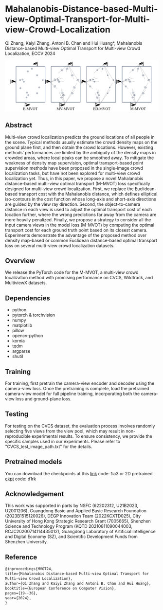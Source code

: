 # Mahalanobis-Distance-based-Multi-view-Optimal-Transport-for-Multi-view-Crowd-Localization
Qi Zhang, Kaiyi Zhang, Antoni B. Chan and Hui Huang*, Mahalanobis Distance-based Multi-view Optimal Transport for Multi-view Crowd Localization, ECCV 2024

![mvot](https://github.com/zqyq/Mahalanobis-Distance-based-Multi-view-Optimal-Transport-for-Multi-view-Crowd-Localization/blob/main/mvot.png)

## Abstract
Multi-view crowd localization predicts the ground locations of all people in the scene. Typical methods usually estimate the crowd
density maps on the ground plane first, and then obtain the crowd locations. However, existing methods’ performances are limited by the ambiguity of the density maps in crowded areas, where local peaks can be
smoothed away. To mitigate the weakness of density map supervision, optimal transport-based point supervision methods have been proposed in
the single-image crowd localization tasks, but have not been explored for
multi-view crowd localization yet. Thus, in this paper, we propose a novel
Mahalanobis distance-based multi-view optimal transport (M-MVOT)
loss specifically designed for multi-view crowd localization. First, we replace the Euclidean-based transport cost with the Mahalanobis distance,
which defines elliptical iso-contours in the cost function whose long-axis
and short-axis directions are guided by the view ray direction. Second,
the object-to-camera distance in each view is used to adjust the optimal transport cost of each location further, where the wrong predictions
far away from the camera are more heavily penalized. Finally, we propose a strategy to consider all the input camera views in the model loss
(M-MVOT) by computing the optimal transport cost for each ground truth point based on its closest camera. Experiments demonstrate the
advantage of the proposed method over density map-based or common
Euclidean distance-based optimal transport loss on several multi-view
crowd localization datasets.


## Overview
We release the PyTorch code for the M-MVOT, a multi-view crowd localization method with promising performance on CVCS,
Wildtrack, and MultiviewX datasets. 

## Dependencies
- python
- pytorch & torchvision
- numpy
- matplotlib
- pillow
- opencv-python
- kornia
- tqdm
- argparse
- shutil


## Training
For training, first pretrain the camera-view encoder and decoder using the camera-view loss. Once the pretraining is complete, load the pretrained camera-view model for full pipeline training, incorporating both the camera-view loss and ground-plane loss.

## Testing
For testing on the CVCS dataset, the evaluation process involves randomly selecting five views from the view pool, which may result in non-reproducible experimental results. To ensure consistency, we provide the specific samples used in our experiments. Please refer to "CVCS_test_image_path.txt" for the details.

## Pretrained models
You can download the checkpoints at this [link](https://pan.baidu.com/s/1gjH2CpdSkD7apaxx1fGxjQ?pwd=1ia3) code: 1ia3 or 2D pretrained [ckpt](https://pan.baidu.com/s/1X080MEK-2jrx3Lfbba5IBw?pwd=d1rk) code: d1rk

## Acknowledgement
This work was supported in parts by NSFC (62202312, U21B2023, U2001206),
Guangdong Basic and Applied Basic Research Foundation (2023B1515120026),
DEGP Innovation Team (2022KCXTD025), City University of Hong Kong Strategic Research Grant (7005665), Shenzhen Science and Technology Program (KQTD
20210811090044003, RCJC20200714114435012), Guangdong Laboratory of Artificial Intelligence and Digital Economy (SZ), and Scientific Development Funds
from Shenzhen University.

## Reference
```
@inproceedings{MVOT24,
title={Mahalanobis Distance-based Multi-view Optimal Transport for Multi-view Crowd Localization},
author={Qi Zhang and Kaiyi Zhang and Antoni B. Chan and Hui Huang},
booktitle={European Conference on Computer Vision},
pages={19--36},
year={2024},
}
```
